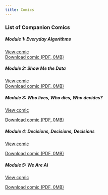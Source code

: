 ```yaml
---
title: Comics
---
```


### List of Companion Comics

##### Module 1: Everyday Algorithms
<p><a href="../modules/everyday-algorithms/everyday-algorithms/">View comic</a>
<br><a href="./vol1_en.pdf">Download comic (PDF, 0MB)</a></p>

##### Module 2: Show Me the Data
<p><a href="">View comic</a>
<br><a href="./vol2_en.pdf">Download comic (PDF, 0MB)</a></p>

##### Module 3: Who lives, Who dies, Who decides?
<p><a href="">View comic</a></p>
<p><a href="">Download comic (PDF, 0MB)</a></p>

##### Module 4: Decisions, Decisions, Decisions
<p><a href="">View comic</a></p>
<p><a href="">Download comic (PDF, 0MB)</a></p>

##### Module 5: We Are AI
<p><a href="">View comic</a></p>
<p><a href="">Download comic (PDF, 0MB)</a></p>
